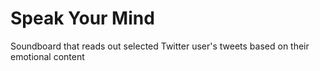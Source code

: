 # Speak Your Mind
Soundboard that reads out selected Twitter user's tweets based on their emotional content
